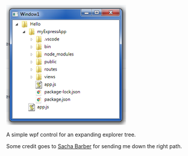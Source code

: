 ![screenshot](Screen.PNG)

A simple wpf control for an expanding explorer tree.

Some credit goes to [Sacha Barber](https://www.codeproject.com/Articles/21248/A-Simple-WPF-Explorer-Tree) 
for sending me down the right path.
